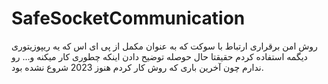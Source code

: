 # SafeSocketCommunication
روش امن برقراری ارتباط با سوکت که به عنوان مکمل از پی ای اس که یه ریپوزیتوری دیگمه استفاده کردم
حقیقتا حال حوصله توضیح دادن اینکه چطوری کار میکنه و... رو ندارم چون آخرین باری که روش کار کردم هنوز 2023 شروع نشده بود.
